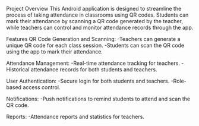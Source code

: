 Project Overview
This Android application is designed to streamline the process of taking attendance in classrooms using QR codes. Students can mark their attendance by scanning a QR code generated by the teacher, while teachers can control and monitor attendance records through the app.

Features
QR Code Generation and Scanning:
-Teachers can generate a unique QR code for each class session.
-Students can scan the QR code using the app to mark their attendance.

Attendance Management:
-Real-time attendance tracking for teachers.
-Historical attendance records for both students and teachers.

User Authentication:
-Secure login for both students and teachers.
-Role-based access control.

Notifications:
-Push notifications to remind students to attend and scan the QR code.

Reports:
-Attendance reports and statistics for teachers.
